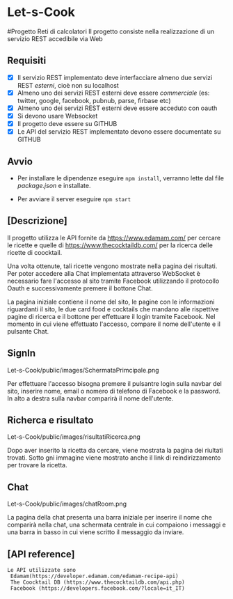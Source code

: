 # Let-s-Cook
#Progetto Reti di calcolatori
Il progetto consiste nella realizzazione di un servizio REST accedibile via Web

## **Requisiti**
- [x] Il servizio REST implementato deve interfacciare almeno due servizi REST *esterni*, cioè non su localhost
- [x] Almeno uno dei servizi REST esterni deve essere *commerciale* (es: twitter, google, facebook, pubnub, parse, firbase etc)
- [x] Almeno uno dei servizi REST esterni deve essere acceduto con oauth
- [x] Si devono usare Websocket
- [x] Il progetto deve essere su GITHUB
- [x] Le API del servizio REST implementato devono essere documentate su GITHUB

## **Avvio**

- Per installare le dipendenze eseguire `npm install`, verranno lette dal file *package.json* e installate.

- Per avviare il server eseguire `npm start`


## [Descrizione]

Il progetto utilizza le API fornite da https://www.edamam.com/ per cercare le ricette e quelle di https://www.thecocktaildb.com/ per la ricerca delle ricette di coocktail.

Una volta ottenute, tali ricette vengono mostrate nella pagina dei risultati.
Per poter accedere alla Chat implementata attraverso WebSocket è necessario fare l'accesso al sito tramite Facebook utilizzando il protocollo Oauth  e successivamente premere il bottone Chat.

La pagina iniziale contiene il nome del sito, le pagine con le informazioni riguardanti il sito, le due card  food e cocktails che mandano alle rispettive pagine di ricerca e il bottone per effettuare il login tramite Facebook. Nel momento in cui viene effettuato l'accesso, compare il nome dell'utente e il pulsante Chat.

## **SignIn**

Let-s-Cook/public/images/SchermataPrimcipale.png

Per effettuare l'accesso bisogna premere il pulsantre login sulla navbar del sito, inserire nome, email o nomero di telefono di Facebook e la password. In alto a destra sulla navbar comparirà il nome dell'utente.

## **Richerca e risultato**

Let-s-Cook/public/images/risultatiRicerca.png

Dopo aver inserito la ricetta da cercare, viene mostrata la pagina dei riultati trovati. Sotto gni immagine viene mostrato anche il link di reindirizzamento per trovare la ricetta.

## **Chat**

Let-s-Cook/public/images/chatRoom.png

La pagina della chat presenta una barra iniziale per inserire il nome che comparirà nella chat, una schermata centrale in cui compaiono i messaggi e una barra in basso in cui viene scritto il messaggio da inviare.


## [API reference]

    Le API utilizzate sono 
     Edamam(https://developer.edamam.com/edamam-recipe-api)
     The Coocktail DB (https://www.thecocktaildb.com/api.php)
     Facebook (https://developers.facebook.com/?locale=it_IT)




